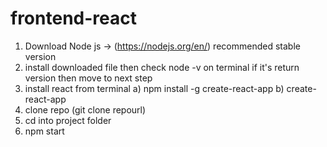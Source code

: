 # frontend-react

1) Download Node js -> (https://nodejs.org/en/) recommended stable version
2) install downloaded file then check node -v on terminal if it's return version then move to next step
3) install react from terminal 
   a) npm install -g create-react-app
   b) create-react-app
4) clone repo (git clone repourl)
5) cd into project folder
6) npm start 